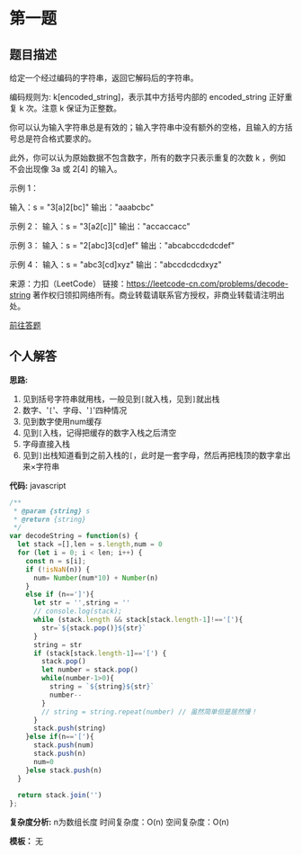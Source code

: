 # 第一题
## 题目描述
给定一个经过编码的字符串，返回它解码后的字符串。

编码规则为: k[encoded_string]，表示其中方括号内部的 encoded_string 正好重复 k 次。注意 k 保证为正整数。

你可以认为输入字符串总是有效的；输入字符串中没有额外的空格，且输入的方括号总是符合格式要求的。

此外，你可以认为原始数据不包含数字，所有的数字只表示重复的次数 k ，例如不会出现像 3a 或 2[4] 的输入。


示例 1：

输入：s = "3[a]2[bc]"
输出："aaabcbc"

示例 2：
输入：s = "3[a2[c]]"
输出："accaccacc"

示例 3：
输入：s = "2[abc]3[cd]ef"
输出："abcabccdcdcdef"

示例 4：
输入：s = "abc3[cd]xyz"
输出："abccdcdcdxyz"

来源：力扣（LeetCode）
链接：https://leetcode-cn.com/problems/decode-string
著作权归领扣网络所有。商业转载请联系官方授权，非商业转载请注明出处。

[前往答题](https://github.com/leetcode-pp/91alg-2/issues/21)

## 个人解答

**思路:**

1. 见到括号字符串就用栈，一般见到`[`就入栈，见到`]`就出栈
2. 数字、'`[`'、字母、'`]`'四种情况
3. 见到数字使用num缓存
4. 见到`[`入栈，记得把缓存的数字入栈之后清空
5. 字母直接入栈
5. 见到`]`出栈知道看到之前入栈的`[`，此时是一套字母，然后再把栈顶的数字拿出来×字符串

**代码:**
javascript
``` javascript
/**
 * @param {string} s
 * @return {string}
 */
var decodeString = function(s) {
  let stack =[],len = s.length,num = 0
  for (let i = 0; i < len; i++) {
    const n = s[i];
    if (!isNaN(n)) {
      num= Number(num*10) + Number(n)
    }
    else if (n==']'){
      let str = '',string = ''
      // console.log(stack);
      while (stack.length && stack[stack.length-1]!=='['){
        str=`${stack.pop()}${str}`
      }
      string = str
      if (stack[stack.length-1]=='[') {
        stack.pop()
        let number = stack.pop()
        while(number-1>0){
          string = `${string}${str}`
          number--
        }
        // string = string.repeat(number) // 虽然简单但是居然慢！
      }
      stack.push(string)
    }else if(n=='['){
      stack.push(num)
      stack.push(n)
      num=0
    }else stack.push(n)
  }
  
  return stack.join('')
};
```

**复杂度分析:**
n为数组长度
时间复杂度：O(n)
空间复杂度：O(n)

**模板：** 无 
